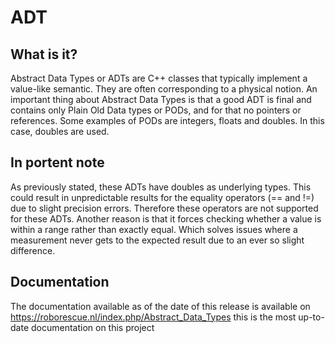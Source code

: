 # ADT

What is it?
-----------
Abstract Data Types or ADTs are C++ classes that typically implement a value-like semantic.
They are often corresponding to a physical notion. An important thing about Abstract Data 
Types is that a good ADT is final and contains only Plain Old Data types or PODs, and for that
no pointers or references. Some examples of PODs are integers, floats and doubles. In this case, doubles are used.  
  

In portent note 
------------------
As previously stated, these ADTs have doubles as underlying types. 
This could result in unpredictable results for the equality operators (== and !=) due to slight precision errors.
Therefore these operators are not supported for these ADTs. Another reason is that it forces checking whether a
value is within a range rather than exactly equal. Which solves issues where a measurement never gets to the expected 
result due to an ever so slight difference.  
 
Documentation
-------------
The documentation available as of the date of this release is available on
https://roborescue.nl/index.php/Abstract_Data_Types 
this is the most up-to-date documentation on this project
  

